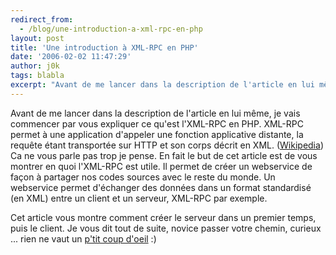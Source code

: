 ```yaml
---
redirect_from:
  - /blog/une-introduction-a-xml-rpc-en-php
layout: post
title: 'Une introduction à XML-RPC en PHP'
date: '2006-02-02 11:47:29'
author: j0k
tags: blabla
excerpt: "Avant de me lancer dans la description de l'article en lui même, je vais commencer par vous expliquer ce qu'est l'XML-RPC en PHP. XML-RPC permet à une application d'appeler une fonction applicative distante, la requête étant transportée sur HTTP et son corps décrit en XML. ([Wikipedia](http://fr.wikipedia.org/wiki/XML-RPC))     \nCa ne vous parle pas trop      …"
---
```


Avant de me lancer dans la description de l'article en lui même, je vais commencer par vous expliquer ce qu'est l'XML-RPC en PHP. XML-RPC permet à une application d'appeler une fonction applicative distante, la requête étant transportée sur HTTP et son corps décrit en XML. ([Wikipedia](http://fr.wikipedia.org/wiki/XML-RPC))
Ca ne vous parle pas trop je pense. En fait le but de cet article est de vous montrer en quoi l'XML-RPC est utile. Il permet de créer un webservice de façon à partager nos codes sources avec le reste du monde. Un webservice permet d'échanger des données dans un format standardisé (en XML) entre un client et un serveur, XML-RPC par exemple.

Cet article vous montre comment créer le serveur dans un premier temps, puis le client.   Je vous dit tout de suite, novice passer votre chemin, curieux ... rien ne vaut un [p'tit coup d'oeil](http://www.phpit.net/article/introduction-xml-rpc-php/1/) :)
